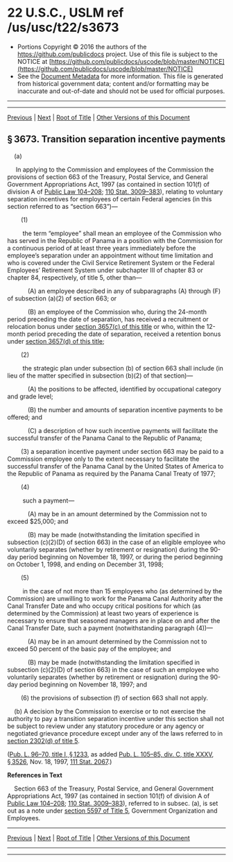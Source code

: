 ---
---

# 22 U.S.C., USLM ref /us/usc/t22/s3673

* Portions Copyright © 2016 the authors of the https://github.com/publicdocs project.
  Use of this file is subject to the NOTICE at [https://github.com/publicdocs/uscode/blob/master/NOTICE](https://github.com/publicdocs/uscode/blob/master/NOTICE)
* See the [Document Metadata](././../../../../../../..//README.md) for more information.
  This file is generated from historical government data; content and/or formatting may be inaccurate and out-of-date and should not be used for official purposes.

----------
----------

[Previous](./../../../../../../..//us/usc/t22/ch51/schI/pt2/sptiii/m__us_usc_t22_s3672.md) | [Next](./../../../../../../..//us/usc/t22/ch51/schI/pt2/sptiv/m__us_usc_t22_ch51_schI_pt2_sptiv.md) | [Root of Title](./../../../../../../../) | [Other Versions of this Document](https://publicdocs.github.io/go/links?ns=uslm&ref=%2Fus%2Fusc%2Ft22%2Fs3673)

## § 3673. Transition separation incentive payments

    (a)

     In applying to the Commission and employees of the Commission the provisions of section 663 of the Treasury, Postal Service, and General Government Appropriations Act, 1997 (as contained in section 101(f) of division A of [Public Law 104–208][/us/pl/104/208]; [110 Stat. 3009–383][/us/stat/110/3009-383]), relating to voluntary separation incentives for employees of certain Federal agencies (in this section referred to as “section 663”)—

        (1)

         the term “employee” shall mean an employee of the Commission who has served in the Republic of Panama in a position with the Commission for a continuous period of at least three years immediately before the employee’s separation under an appointment without time limitation and who is covered under the Civil Service Retirement System or the Federal Employees’ Retirement System under subchapter III of chapter 83 or chapter 84, respectively, of title 5, other than—

            (A) an employee described in any of subparagraphs (A) through (F) of subsection (a)(2) of section 663; or

            (B) an employee of the Commission who, during the 24-month period preceding the date of separation, has received a recruitment or relocation bonus under [section 3657(c) of this title][/us/usc/t22/s3657/c] or who, within the 12-month period preceding the date of separation, received a retention bonus under [section 3657(d) of this title][/us/usc/t22/s3657/d];

        (2)

         the strategic plan under subsection (b) of section 663 shall include (in lieu of the matter specified in subsection (b)(2) of that section)—

            (A) the positions to be affected, identified by occupational category and grade level;

            (B) the number and amounts of separation incentive payments to be offered; and

            (C) a description of how such incentive payments will facilitate the successful transfer of the Panama Canal to the Republic of Panama;

        (3) a separation incentive payment under section 663 may be paid to a Commission employee only to the extent necessary to facilitate the successful transfer of the Panama Canal by the United States of America to the Republic of Panama as required by the Panama Canal Treaty of 1977;

        (4)

         such a payment—

            (A) may be in an amount determined by the Commission not to exceed $25,000; and

            (B) may be made (notwithstanding the limitation specified in subsection (c)(2)(D) of section 663) in the case of an eligible employee who voluntarily separates (whether by retirement or resignation) during the 90-day period beginning on November 18, 1997, or during the period beginning on October 1, 1998, and ending on December 31, 1998;

        (5)

         in the case of not more than 15 employees who (as determined by the Commission) are unwilling to work for the Panama Canal Authority after the Canal Transfer Date and who occupy critical positions for which (as determined by the Commission) at least two years of experience is necessary to ensure that seasoned managers are in place on and after the Canal Transfer Date, such a payment (notwithstanding paragraph (4))—

            (A) may be in an amount determined by the Commission not to exceed 50 percent of the basic pay of the employee; and

            (B) may be made (notwithstanding the limitation specified in subsection (c)(2)(D) of section 663) in the case of such an employee who voluntarily separates (whether by retirement or resignation) during the 90-day period beginning on November 18, 1997; and

        (6) the provisions of subsection (f) of section 663 shall not apply.

    (b) A decision by the Commission to exercise or to not exercise the authority to pay a transition separation incentive under this section shall not be subject to review under any statutory procedure or any agency or negotiated grievance procedure except under any of the laws referred to in [section 2302(d) of title 5][/us/usc/t5/s2302/d].

([Pub. L. 96–70, title I, § 1233][/us/pl/96/70/s1233], as added [Pub. L. 105–85, div. C, title XXXV, § 3526][/us/pl/105/85/s3526], Nov. 18, 1997, [111 Stat. 2067][/us/stat/111/2067].)

 __References in Text__ 

    Section 663 of the Treasury, Postal Service, and General Government Appropriations Act, 1997 (as contained in section 101(f) of division A of [Public Law 104–208][/us/pl/104/208]; [110 Stat. 3009–383][/us/stat/110/3009-383]), referred to in subsec. (a), is set out as a note under [section 5597 of Title 5][/us/usc/t5/s5597], Government Organization and Employees.

----------

[Previous](./../../../../../../..//us/usc/t22/ch51/schI/pt2/sptiii/m__us_usc_t22_s3672.md) | [Next](./../../../../../../..//us/usc/t22/ch51/schI/pt2/sptiv/m__us_usc_t22_ch51_schI_pt2_sptiv.md) | [Root of Title](./../../../../../../../) | [Other Versions of this Document](https://publicdocs.github.io/go/links?ns=uslm&ref=%2Fus%2Fusc%2Ft22%2Fs3673)

----------
----------

[/us/pl/104/208]: https://publicdocs.github.io/go/links?ns=uslm&ref=%2Fus%2Fpl%2F104%2F208
[/us/stat/110/3009-383]: https://publicdocs.github.io/go/links?ns=uslm&ref=%2Fus%2Fstat%2F110%2F3009-383
[/us/usc/t22/s3657/c]: https://publicdocs.github.io/go/links?ns=uslm&ref=%2Fus%2Fusc%2Ft22%2Fs3657%2Fc
[/us/usc/t22/s3657/d]: https://publicdocs.github.io/go/links?ns=uslm&ref=%2Fus%2Fusc%2Ft22%2Fs3657%2Fd
[/us/usc/t5/s2302/d]: https://publicdocs.github.io/go/links?ns=uslm&ref=%2Fus%2Fusc%2Ft5%2Fs2302%2Fd
[/us/pl/96/70/s1233]: https://publicdocs.github.io/go/links?ns=uslm&ref=%2Fus%2Fpl%2F96%2F70%2Fs1233
[/us/pl/105/85/s3526]: https://publicdocs.github.io/go/links?ns=uslm&ref=%2Fus%2Fpl%2F105%2F85%2Fs3526
[/us/stat/111/2067]: https://publicdocs.github.io/go/links?ns=uslm&ref=%2Fus%2Fstat%2F111%2F2067
[/us/pl/104/208]: https://publicdocs.github.io/go/links?ns=uslm&ref=%2Fus%2Fpl%2F104%2F208
[/us/stat/110/3009-383]: https://publicdocs.github.io/go/links?ns=uslm&ref=%2Fus%2Fstat%2F110%2F3009-383
[/us/usc/t5/s5597]: https://publicdocs.github.io/go/links?ns=uslm&ref=%2Fus%2Fusc%2Ft5%2Fs5597


